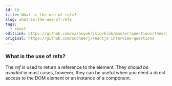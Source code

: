```yaml
---
id: 19
title: What is the use of refs?
slug: what-is-the-use-of-refs
tags:
  - react
editLink: https://github.com/sakhnyuk/jsiq/blob/master/questions/theory/react/19.md
original: https://github.com/sudheerj/reactjs-interview-questions
---
```


### What is the use of refs?

The _ref_ is used to return a reference to the element. They _should be avoided_ in most cases, however, they can be useful when you need a direct access to the DOM element or an instance of a component.